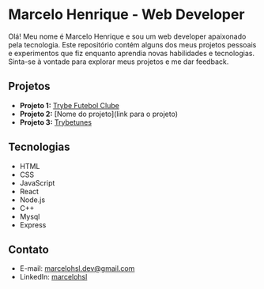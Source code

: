 # Marcelo Henrique - Web Developer

Olá! Meu nome é Marcelo Henrique e sou um web developer apaixonado pela tecnologia. Este repositório contém alguns dos meus projetos pessoais e experimentos que fiz enquanto aprendia novas habilidades e tecnologias. Sinta-se à vontade para explorar meus projetos e me dar feedback.

## Projetos

- **Projeto 1:** [Trybe Futebol Clube](https://github.com/Marcelo-Lemes/trybe-futebol-clube)
- **Projeto 2:** [Nome do projeto](link para o projeto)
- **Projeto 3:** [Trybetunes](https://git@github.com:Marcelo-Lemes/trybetunes)

## Tecnologias

- HTML
- CSS
- JavaScript
- React
- Node.js
- C++
- Mysql
- Express

## Contato

- E-mail: marcelohsl.dev@gmail.com
- LinkedIn: [marcelohsl](https://www.linkedin.com/in/marcelohsl/)
